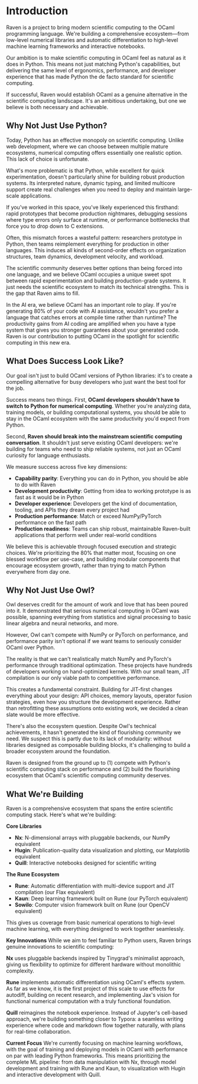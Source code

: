 # Introduction

Raven is a project to bring modern scientific computing to the OCaml programming language. We're building a comprehensive ecosystem—from low-level numerical libraries and automatic differentiation to high-level machine learning frameworks and interactive notebooks.

Our ambition is to make scientific computing in OCaml feel as natural as it does in Python. This means not just matching Python's capabilities, but delivering the same level of ergonomics, performance, and developer experience that has made Python the de facto standard for scientific computing.

If successful, Raven would establish OCaml as a genuine alternative in the scientific computing landscape. It's an ambitious undertaking, but one we believe is both necessary and achievable.

## Why Not Just Use Python?

Today, Python has an effective monopoly on scientific computing. Unlike web development, where we can choose between multiple mature ecosystems, numerical computing offers essentially one realistic option. This lack of choice is unfortunate.

What's more problematic is that Python, while excellent for quick experimentation, doesn't particularly shine for building robust production systems. Its interpreted nature, dynamic typing, and limited multicore support create real challenges when you need to deploy and maintain large-scale applications.

If you've worked in this space, you've likely experienced this firsthand: rapid prototypes that become production nightmares, debugging sessions where type errors only surface at runtime, or performance bottlenecks that force you to drop down to C extensions.

Often, this mismatch forces a wasteful pattern: researchers prototype in Python, then teams reimplement everything for production in other languages. This induces all kinds of second-order effects on organization structures, team dynamics, development velocity, and workload.

The scientific community deserves better options than being forced into one language, and we believe OCaml occupies a unique sweet spot between rapid experimentation and building production-grade systems. It just needs the scientific ecosystem to match its technical strengths. This is the gap that Raven aims to fill.

In the AI era, we believe OCaml has an important role to play. If you're generating 80% of your code with AI assistance, wouldn't you prefer a language that catches errors at compile time rather than runtime? The productivity gains from AI coding are amplified when you have a type system that gives you stronger guarantees about your generated code. Raven is our contribution to putting OCaml in the spotlight for scientific computing in this new era.

## What Does Success Look Like?

Our goal isn't just to build OCaml versions of Python libraries: it's to create a compelling alternative for busy developers who just want the best tool for the job.

Success means two things. First, **OCaml developers shouldn't have to switch to Python for numerical computing**. Whether you're analyzing data, training models, or building computational systems, you should be able to stay in the OCaml ecosystem with the same productivity you'd expect from Python.

Second, **Raven should break into the mainstream scientific computing conversation**. It shouldn't just serve existing OCaml developers: we're building for teams who need to ship reliable systems, not just an OCaml curiosity for language enthusiasts.

We measure success across five key dimensions:

- **Capability parity**: Everything you can do in Python, you should be able to do with Raven
- **Development productivity**: Getting from idea to working prototype is as fast as it would be in Python
- **Developer experience**: Developers get the kind of documentation, tooling, and APIs they dream every project had
- **Production performance**: Match or exceed NumPy/PyTorch performance on the fast path
- **Production readiness**: Teams can ship robust, maintainable Raven-built applications that perform well under real-world conditions

We believe this is achievable through focused execution and strategic choices. We're prioritizing the 80% that matter most, focusing on one blessed workflow per use-case, and building modular components that encourage ecosystem growth, rather than trying to match Python everywhere from day one.

## Why Not Just Use Owl?

Owl deserves credit for the amount of work and love that has been poured into it. It demonstrated that serious numerical computing in OCaml was possible, spanning everything from statistics and signal processing to basic linear algebra and neural networks, and more.

However, Owl can't compete with NumPy or PyTorch on performance, and performance parity isn't optional if we want teams to seriously consider OCaml over Python.

The reality is that we can't realistically match NumPy and PyTorch's performance through traditional optimization. These projects have hundreds of developers working on hand-optimized kernels. With our small team, JIT compilation is our only viable path to competitive performance.

This creates a fundamental constraint. Building for JIT-first changes everything about your design: API choices, memory layouts, operator fusion strategies, even how you structure the development experience. Rather than retrofitting these assumptions onto existing work, we decided a clean slate would be more effective.

There's also the ecosystem question. Despite Owl's technical achievements, it hasn't generated the kind of flourishing community we need. We suspect this is partly due to its lack of modularity: without libraries designed as composable building blocks, it's challenging to build a broader ecosystem around the foundation.

Raven is designed from the ground up to (1) compete with Python's scientific computing stack on performance and (2) build the flourishing ecosystem that OCaml's scientific computing community deserves.

## What We're Building

Raven is a comprehensive ecosystem that spans the entire scientific computing stack. Here's what we're building:

**Core Libraries**
- **Nx**: N-dimensional arrays with pluggable backends, our NumPy equivalent
- **Hugin**: Publication-quality data visualization and plotting, our Matplotlib equivalent  
- **Quill**: Interactive notebooks designed for scientific writing

**The Rune Ecosystem**
- **Rune**: Automatic differentiation with multi-device support and JIT compilation (our Flax equivalent)
- **Kaun**: Deep learning framework built on Rune (our PyTorch equivalent)
- **Sowilo**: Computer vision framework built on Rune (our OpenCV equivalent)

This gives us coverage from basic numerical operations to high-level machine learning, with everything designed to work together seamlessly.

**Key Innovations**
While we aim to feel familiar to Python users, Raven brings genuine innovations to scientific computing:

**Nx** uses pluggable backends inspired by Tinygrad's minimalist approach, giving us flexibility to optimize for different hardware without monolithic complexity.

**Rune** implements automatic differentiation using OCaml's effects system. As far as we know, it is the first project of this scale to use effects for autodiff, building on recent research, and implementing Jax's vision for functional numerical computation with a truly functional foundation.

**Quill** reimagines the notebook experience. Instead of Jupyter's cell-based approach, we're building something closer to Typora: a seamless writing experience where code and markdown flow together naturally, with plans for real-time collaboration.

**Current Focus**
We're currently focusing on machine learning workflows, with the goal of training and deploying models in OCaml with performance on par with leading Python frameworks. This means prioritizing the complete ML pipeline: from data manipulation with Nx, through model development and training with Rune and Kaun, to visualization with Hugin and interactive development with Quill.
